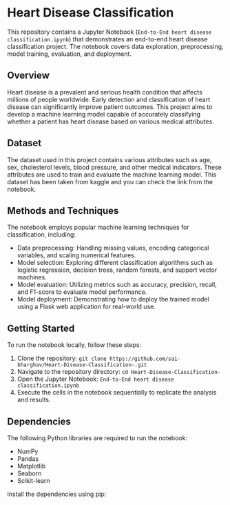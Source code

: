 # Heart Disease Classification

This repository contains a Jupyter Notebook (`End-to-End heart disease classification.ipynb`) that demonstrates an end-to-end heart disease classification project. The notebook covers data exploration, preprocessing, model training, evaluation, and deployment.

## Overview

Heart disease is a prevalent and serious health condition that affects millions of people worldwide. Early detection and classification of heart disease can significantly improve patient outcomes. This project aims to develop a machine learning model capable of accurately classifying whether a patient has heart disease based on various medical attributes.

## Dataset

The dataset used in this project contains various attributes such as age, sex, cholesterol levels, blood pressure, and other medical indicators. These attributes are used to train and evaluate the machine learning model. This dataset has been taken from kaggle and you can check the link from the notebook.

## Methods and Techniques

The notebook employs popular machine learning techniques for classification, including:

- Data preprocessing: Handling missing values, encoding categorical variables, and scaling numerical features.
- Model selection: Exploring different classification algorithms such as logistic regression, decision trees, random forests, and support vector machines.
- Model evaluation: Utilizing metrics such as accuracy, precision, recall, and F1-score to evaluate model performance.
- Model deployment: Demonstrating how to deploy the trained model using a Flask web application for real-world use.

## Getting Started

To run the notebook locally, follow these steps:

1. Clone the repository: `git clone https://github.com/sai-bharghav/Heart-Disease-Classification-.git`
2. Navigate to the repository directory: `cd Heart-Disease-Classification-`
3. Open the Jupyter Notebook: `End-to-End heart disease classification.ipynb`
4. Execute the cells in the notebook sequentially to replicate the analysis and results.

## Dependencies

The following Python libraries are required to run the notebook:

- NumPy
- Pandas
- Matplotlib
- Seaborn
- Scikit-learn

Install the dependencies using pip:

